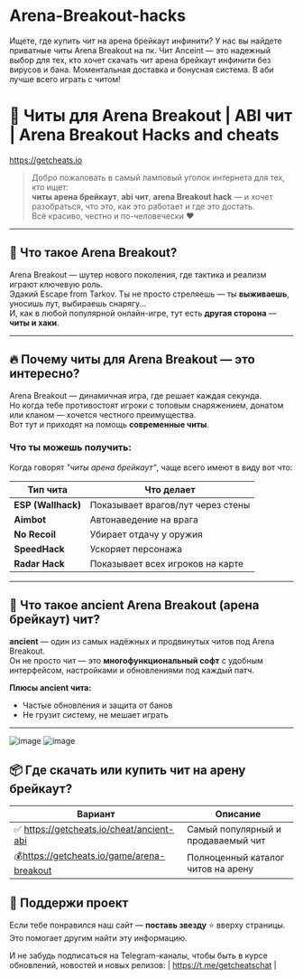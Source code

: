 # Arena-Breakout-hacks
Ищете, где купить чит на арена брейкаут инфинити? У нас вы найдете приватные читы Arena Breakout на пк. Чит Anceint — это надежный выбор для тех, кто хочет скачать чит арена брейкаут инфинити без вирусов и бана. Моментальная доставка и бонусная система. В аби лучше всего играть с читом!
# 🎯 Читы для Arena Breakout | ABI чит | Arena Breakout Hacks and cheats

https://getcheats.io

> Добро пожаловать в самый ламповый уголок интернета для тех, кто ищет:  
> **читы арена брейкаут**, **abi чит**, **arena Breakout hack** — и хочет разобраться, что это, как это работает и где это достать.  
> Всё красиво, честно и по-человечески ❤️
---

## 🧩 Что такое Arena Breakout?

Arena Breakout — шутер нового поколения, где тактика и реализм играют ключевую роль.  
Эдакий Escape from Tarkov. Ты не просто стреляешь — ты **выживаешь**, уносишь лут, выбираешь снарягу...  
И, как в любой популярной онлайн-игре, тут есть **другая сторона** — **читы и хаки**.

---

## 🔥 Почему читы для Arena Breakout — это интересно?

Arena Breakout — динамичная игра, где решает каждая секунда.  
Но когда тебе противостоят игроки с топовым снаряжением, донатом или кланом — хочется честного преимущества.  
Вот тут и приходят на помощь **современные читы**.

### Что ты можешь получить:
Когда говорят *"читы арена брейкаут"*, чаще всего имеют в виду вот что:

| Тип чита       | Что делает                                 |
|----------------|---------------------------------------------|
| **ESP (Wallhack)** | Показывает врагов/лут через стены         |
| **Aimbot**        | Автонаведение на врага                     |
| **No Recoil**     | Убирает отдачу у оружия                    |
| **SpeedHack**     | Ускоряет персонажа                         |
| **Radar Hack**    | Показывает всех игроков на карте           |

---

## 🚀 Что такое ancient Arena Breakout (арена брейкаут) чит?

**ancient** — один из самых надёжных и продвинутых читов под Arena Breakout.  
Он не просто чит — это **многофункциональный софт** с удобным интерфейсом, настройками и обновлениями под каждый патч.

**Плюсы ancient чита:**
- Частые обновления и защита от банов
- Не грузит систему, не мешает играть
---

![image](https://github.com/user-attachments/assets/bfd39584-1425-412d-bd21-f68288f228e6)
![image](https://github.com/user-attachments/assets/90f74527-950d-444c-bd74-90cded337a3f)



## 📦 Где скачать или купить чит на арену брейкаут?

| Вариант         | Описание                           |
|------------------|-------------------------------------|
| ✅ https://getcheats.io/cheat/ancient-abi | Самый популярный и продаваемый чит            |
| 💰https://getcheats.io/game/arena-breakout| Полноценный каталог читов на арену            |

## 🤝 Поддержи проект

Если тебе понравился наш сайт — **поставь звезду** ⭐ вверху страницы.  
Это помогает другим найти эту информацию.

И не забудь подписаться на Telegram-каналы, чтобы быть в курсе обновлений, новостей и новых релизов:
| https://t.me/getcheatschat  |

